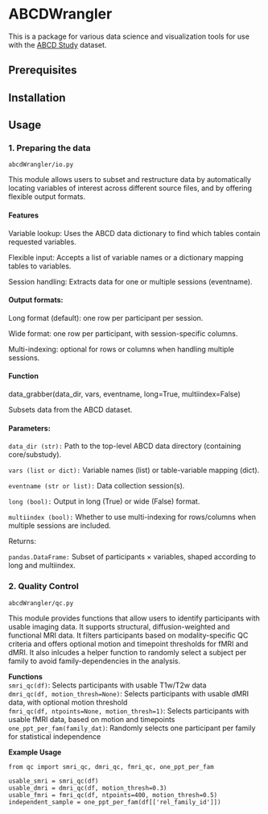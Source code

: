 # ABCDWrangler
This is a package for various data science and visualization tools for use with the [ABCD Study](https://abcdstudy.org/) dataset.


## Prerequisites

## Installation

## Usage

### 1. Preparing the data
   
```abcdWrangler/io.py``` 

This module allows users to subset and restructure data by automatically locating variables of interest across different source files, and by offering flexible output formats. 

#### Features

Variable lookup: Uses the ABCD data dictionary to find which tables contain requested variables.

Flexible input: Accepts a list of variable names or a dictionary mapping tables to variables.

Session handling: Extracts data for one or multiple sessions (eventname).

#### Output formats:

Long format (default): one row per participant per session.

Wide format: one row per participant, with session-specific columns.

Multi-indexing: optional for rows or columns when handling multiple sessions.

#### Function

data_grabber(data_dir, vars, eventname, long=True, multiindex=False)

Subsets data from the ABCD dataset.

#### Parameters:

`data_dir (str):` Path to the top-level ABCD data directory (containing core/substudy).

`vars (list or dict):` Variable names (list) or table-variable mapping (dict).

`eventname (str or list):` Data collection session(s).

`long (bool):` Output in long (True) or wide (False) format.

`multiindex (bool):` Whether to use multi-indexing for rows/columns when multiple sessions are included.

Returns:

`pandas.DataFrame:` Subset of participants × variables, shaped according to long and multiindex.

### 2. Quality Control 
  ```
 abcdWrangler/qc.py 
  ```
This module provides functions that allow users to identify participants with usable imaging data. It supports structural, diffusion-weighted and functional MRI data. It filters participants based on modality-specific QC criteria and offers optional  motion and timepoint thresholds for fMRI and dMRI. It also inlcudes a helper function to randomly select a subject per family to avoid family-dependencies in the analysis. 

**Functions** \
``smri_qc(df)``: Selects participants with usable T1w/T2w data \
``dmri_qc(df, motion_thresh=None)``: Selects participants with usable dMRI data, with optional motion threshold \
``fmri_qc(df, ntpoints=None, motion_thresh=1)``: Selects participants with usable fMRI data, based on motion and timepoints \
``one_ppt_per_fam(family_dat)``: Randomly selects one participant per family for statistical independence

**Example Usage** 
```
from qc import smri_qc, dmri_qc, fmri_qc, one_ppt_per_fam 

usable_smri = smri_qc(df)
usable_dmri = dmri_qc(df, motion_thresh=0.3) 
usable_fmri = fmri_qc(df, ntpoints=400, motion_thresh=0.5) 
independent_sample = one_ppt_per_fam(df[['rel_family_id']])
```
